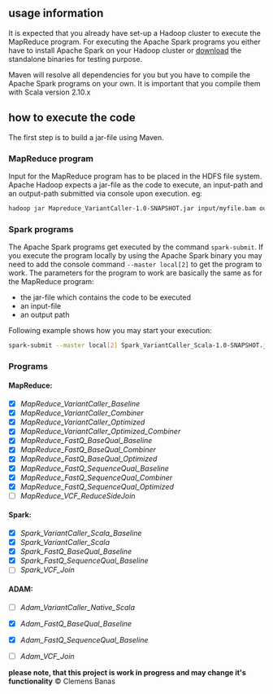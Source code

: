 ## usage information
It is expected that you already have set-up a Hadoop cluster to execute the MapReduce program. For executing the Apache Spark programs you either have to install Apache Spark on your Hadoop cluster or [download](http://spark.apache.org/downloads.html) the standalone binaries for testing purpose.

Maven will resolve all dependencies for you but you have to compile the Apache Spark programs on your own. It is important that you compile them with Scala version 2.10.x

## how to execute the code
The first step is to build a jar-file using Maven.
### MapReduce program 
Input for the MapReduce program has to be placed in the HDFS file system. Apache Hadoop expects a jar-file as the code to execute, an input-path and an output-path submitted via console upon execution. eg:

```bash
hadoop jar Mapreduce_VariantCaller-1.0-SNAPSHOT.jar input/myfile.bam output/variantCaller
```

### Spark programs
The Apache Spark programs get executed by the command ```spark-submit```. If you execute the program locally by using the Apache Spark binary you may need to add the console command ```--master local[2]``` to get the program to work. The parameters for the program to work are basically the same as for the MapReduce program: 

* the jar-file which contains the code to be executed
* an input-file
* an output path

Following example shows how you may start your execution:

```bash
spark-submit --master local[2] Spark_VariantCaller_Scala-1.0-SNAPSHOT.jar input/myFile.bam output/variantCaller
```

### Programs

#### MapReduce:
* [x] *MapReduce_VariantCaller_Baseline*
* [x] *MapReduce_VariantCaller_Combiner*
* [x] *MapReduce_VariantCaller_Optimized*
* [x] *MapReduce_VariantCaller_Optimized_Combiner*
* [x] *MapReduce_FastQ_BaseQual_Baseline*
* [x] *MapReduce_FastQ_BaseQual_Combiner*
* [x] *MapReduce_FastQ_BaseQual_Optimized*
* [x] *MapReduce_FastQ_SequenceQual_Baseline*
* [x] *MapReduce_FastQ_SequenceQual_Combiner*
* [x] *MapReduce_FastQ_SequenceQual_Optimized*
* [ ] *MapReduce_VCF_ReduceSideJoin*

#### Spark:
* [x] *Spark_VariantCaller_Scala_Baseline*
* [x] *Spark_VariantCaller_Scala*
* [x] *Spark_FastQ_BaseQual_Baseline*
* [x] *Spark_FastQ_SequenceQual_Baseline*
* [ ] *Spark_VCF_Join*

#### ADAM:
* [ ] *Adam_VariantCaller_Native_Scala*
* [x] *Adam_FastQ_BaseQual_Baseline*
* [x] *Adam_FastQ_SequenceQual_Baseline*
* [ ] *Adam_VCF_Join*


**please note, that this project is work in progress and may change it's functionality**
© Clemens Banas
